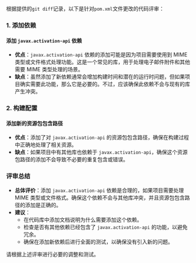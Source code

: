 根据提供的`git diff`记录，以下是针对`pom.xml`文件更改的代码评审：

### 1. 添加依赖

#### 添加 `javax.activation-api` 依赖
- **优点**：`javax.activation-api` 依赖的添加可能是因为项目需要使用到 MIME 类型或文件格式处理功能。这是一个常见的库，用于处理电子邮件附件和其他需要 MIME 类型处理的场景。
- **缺点**：虽然添加了新依赖通常会增加构建时间和潜在的运行时问题，但如果项目确实需要此功能，那么它是必要的。不过，应该确保此依赖不会与现有的库产生冲突。

### 2. 构建配置

#### 添加新的资源包包含路径
- **优点**：添加了对 `javax.activation-api` 的资源包包含路径，确保在构建过程中正确地处理了相关资源。
- **缺点**：如果项目中有其他库也依赖于 `javax.activation-api`，确保这个资源包路径的添加不会导致不必要的重复包含或错误。

### 评审总结

- **总体评价**：添加 `javax.activation-api` 依赖是合理的，如果项目需要处理 MIME 类型或文件格式。确保这个依赖不会与其他库冲突，并且资源包包含路径的添加是正确的。
- **建议**：
  - 在代码库中添加文档说明为什么需要添加这个依赖。
  - 检查是否有其他依赖已经包含了 `javax.activation-api` 的功能，以避免冗余。
  - 确保在添加新依赖后进行全面的测试，以确保没有引入新的问题。

请根据上述评审进行必要的调整和测试。